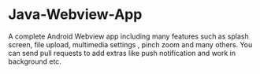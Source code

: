 # Java-Webview-App
A complete Android Webview app including many features such as splash screen, file upload, multimedia settings , pinch zoom and many others. 
You can send pull requests to add extras like push notification and work in background etc.
